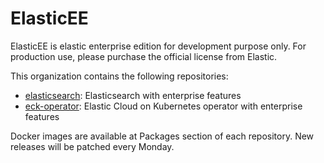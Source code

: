 # ElasticEE

ElasticEE is elastic enterprise edition for development purpose only. For production use, please purchase the official license from Elastic.

This organization contains the following repositories:

- [elasticsearch](https://github.com/elastic-ee/elasticsearch): Elasticsearch with enterprise features
- [eck-operator](https://github.com/elastic-ee/eck-operator): Elastic Cloud on Kubernetes operator with enterprise features

Docker images are available at Packages section of each repository. New releases will be patched every Monday.
